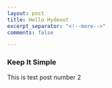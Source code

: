 ```yaml
---
layout: post
title: Hello Hydeout
excerpt_separator: "<!--more-->"
comments: false

---
```


### Keep It Simple

This is test post number 2